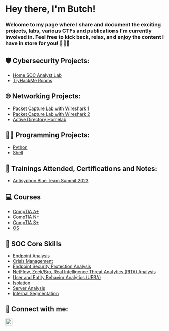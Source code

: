 <h1>Hey there, I'm Butch!</h1>

<h3>Welcome to my page where I share and document the exciting projects, labs, various CTFs and publications I'm currently involved in. Feel free to kick back, relax, and enjoy the content I have in store for you! 🚀🚀🚀</h3>

<h2>🛡️ Cybersecurity Projects:</h2>

- [Home SOC Analyst Lab](_blank)
- [TryHackMe Rooms](https://github.com/ButchBytes-sec/TryHackMe)
 
<h2>🌐 Networking Projects:</h2>
 
- [Packet Capture Lab with Wireshark 1](https://github.com/ButchBytes-sec/ButchBytes-sec/blob/main/Networking/Wireshark/Wireshark%20Security%20Blue%20Team%20Activity%201.md)
- [Packet Capture Lab with Wireshark 2](https://github.com/ButchBytes-sec/ButchBytes-sec/blob/main/Networking/Wireshark/Wireshark%20Security%20Blue%20Team%20Activity%202.md)
- [Active Directory Homelab](_blank)

<h2>👨‍💻 Programming Projects:</h2>

- [Python](_blank)
- [Shell](_blank)

<h2>📒 Trainings Attended, Certifications and Notes:</h2>

- [Antisyphon Blue Team Summit 2023](https://github.com/ButchBytes-sec/ButchBytes-sec/commit/3b418cbf5111231d63d92d053f2848237b25e220?short_path=5f082de#diff-5f082dea1aacfcbec3901a9a8d4cb94540650b72473730b5c08257bba8391961)


<h2>💻 Courses</h2>

- [CompTIA A+](_blank)
- [CompTIA N+](_blank)
- [CompTIA S+](_blank)
- [OS](_blank)


<h2>🎯 SOC Core Skills</h2>

- [Endpoint Analysis](https://www.youtube.com/watch?v=Lhol4rZo_ts)
- [Crisis Management](https://www.youtube.com/watch?v=Lhol4rZo_ts)
- [Endpoint Security Protection Analysis](https://www.youtube.com/watch?v=Lhol4rZo_ts)
- [NetFlow, Zeek/Bro, Real Intelligence Threat Analytics (RITA) Analysis](https://www.youtube.com/watch?v=Lhol4rZo_ts)
- [User and Entity Behavior Analytics (UEBA)](https://www.youtube.com/watch?v=Lhol4rZo_ts)
- [Isolation](https://www.youtube.com/watch?v=Lhol4rZo_ts)
- [Server Analysis](https://www.youtube.com/watch?v=Lhol4rZo_ts)
- [Internal Segmentation](https://www.youtube.com/watch?v=Lhol4rZo_ts)

<h2> 🤳 Connect with me:</h2>


[<img align="left" alt="ButchManansala | LinkedIn" width="22px" src="https://cdn.jsdelivr.net/npm/simple-icons@v3/icons/linkedin.svg" />][linkedin]


[linkedin]:https://www.linkedin.com/in/butchbytes-sec/

<!--
**joshmadakor1/joshmadakor1** is a ✨ _special_ ✨ repository because its `README.md` (this file) appears on your GitHub profile.

Here are some ideas to get you started:

- 🔭 I’m currently working on ...
- 🌱 I’m currently learning ...
- 👯 I’m looking to collaborate on ...
- 🤔 I’m looking for help with ...
- 💬 Ask me about ...
- 📫 How to reach me: ...
- 😄 Pronouns: ...
- ⚡ Fun fact: ...
-->
